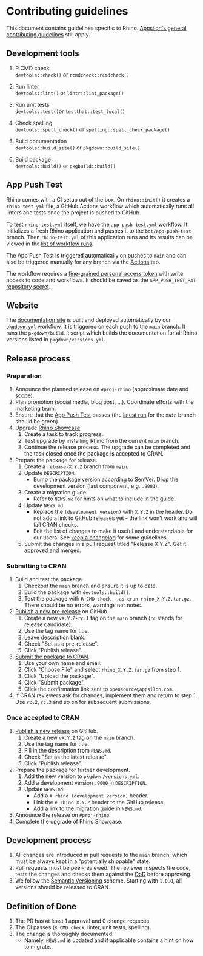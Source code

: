 # Contributing guidelines

This document contains guidelines specific to Rhino.
[Appsilon's general contributing guidelines](https://github.com/Appsilon/.github/blob/main/CONTRIBUTING.md) still apply.

## Development tools

1. R CMD check<br>
`devtools::check()` or `rcmdcheck::rcmdcheck()`

2. Run linter<br>
`devtools::lint()` or `lintr::lint_package()`

3. Run unit tests<br>
`devtools::test()`or `testthat::test_local()`

4. Check spelling<br>
`devtools::spell_check()` or `spelling::spell_check_package()`

5. Build documentation<br>
`devtools::build_site()` or `pkgdown::build_site()`

6. Build package<br>
`devtools::build()` or `pkgbuild::build()`

## App Push Test

Rhino comes with a CI setup out of the box.
On `rhino::init()` it creates a  `rhino-test.yml` file,
a GitHub Actions workflow which automatically runs all linters and tests
once the project is pushed to GitHub.

To test `rhino-test.yml` itself, we have the [`app-push-test.yml`](workflows/app-push-test.yml) workflow.
It initializes a fresh Rhino application and pushes it to the `bot/app-push-test` branch.
Then `rhino-test.yml` of this application runs and its results can be viewed
in the [list of workflow runs](https://github.com/Appsilon/rhino/actions/workflows/rhino-test.yml).

The App Push Test is triggered automatically on pushes to `main`
and can also be triggered manually for any branch via the
[Actions](https://github.com/Appsilon/rhino/actions/workflows/app-push-test.yml) tab.

The workflow requires a
[fine-grained personal access token](https://docs.github.com/en/authentication/keeping-your-account-and-data-secure/managing-your-personal-access-tokens#fine-grained-personal-access-tokens)
with write access to code and workflows.
It should be saved as the `APP_PUSH_TEST_PAT`
[repository secret](https://github.com/Appsilon/rhino/settings/secrets/actions).

## Website

The [documentation site](https://appsilon.github.io/rhino/)
is built and deployed automatically by our [`pkgdown.yml`](workflows/pkgdown.yml) workflow.
It is triggered on each push to the `main` branch.
It runs the `pkgdown/build.R` script which builds the documentation
for all Rhino versions listed in `pkgdown/versions.yml`.

## Release process

### Preparation

1. Announce the planned release on `#proj-rhino` (approximate date and scope).
2. Plan promotion (social media, blog post, ...).
Coordinate efforts with the marketing team.
3. Ensure that the [App Push Test](#app-push-test) passes
(the [latest run](https://github.com/Appsilon/rhino/actions/workflows/rhino-test.yml)
for the `main` branch should be green).
4. Upgrade [Rhino Showcase](https://github.com/Appsilon/rhino-showcase).
    1. Create a task to track progress.
    2. Test upgrade by installing Rhino from the current `main` branch.
    3. Continue the release process.
    The upgrade can be completed and the task closed once the package is accepted to CRAN.
5. Prepare the package for release.
    1. Create a `release-X.Y.Z` branch from `main`.
    2. Update `DESCRIPTION`.
        * Bump the package version according to [SemVer](https://semver.org/).
        Drop the development version (last component, e.g. `.9001`).
    3. Create a migration guide.
        * Refer to `NEWS.md` for hints on what to include in the guide.
    4. Update `NEWS.md`.
        * Replace the `(development version)` with `X.Y.Z` in the header.
        Do not add a link to GitHub releases yet - the link won't work and will fail CRAN checks.
        * Edit the list of changes to make it useful and understandable for our users.
        See [keep a changelog](https://keepachangelog.com/) for some guidelines.
    5. Submit the changes in a pull request titled "Release X.Y.Z".
    Get it approved and merged.

### Submitting to CRAN

1. Build and test the package.
    1. Checkout the `main` branch and ensure it is up to date.
    2. Build the package with `devtools::build()`.
    3. Test the package with `R CMD check --as-cran rhino_X.Y.Z.tar.gz`.
    There should be no errors, warnings nor notes.
2. [Publish a new pre-release](https://github.com/Appsilon/rhino/releases/new) on GitHub.
    1. Create a new `vX.Y.Z-rc.1` tag on the `main` branch (`rc` stands for release candidate).
    2. Use the tag name for title.
    3. Leave description blank.
    4. Check "Set as a pre-release".
    5. Click "Publish release".
3. [Submit the package to CRAN](https://cran.r-project.org/submit.html).
    1. Use your own name and email.
    2. Click "Choose File" and select `rhino_X.Y.Z.tar.gz` from step 1.
    3. Click "Upload the package".
    4. Click "Submit package".
    5. Click the confirmation link sent to `opensource@appsilon.com`.
4. If CRAN reviewers ask for changes, implement them and return to step 1.
Use `rc.2`, `rc.3` and so on for subsequent submissions.

### Once accepted to CRAN

1. [Publish a new release](https://github.com/Appsilon/rhino/releases/new) on GitHub.
    1. Create a new `vX.Y.Z` tag on the `main` branch.
    2. Use the tag name for title.
    3. Fill in the description from `NEWS.md`.
    4. Check "Set as the latest release".
    5. Click "Publish release".
2. Prepare the package for further development.
    1. Add the new version to `pkgdown/versions.yml`.
    2. Add a development version `.9000` in `DESCRIPTION`.
    3. Update `NEWS.md`:
        * Add a `# rhino (development version)` header.
        * Link the `# rhino X.Y.Z` header to the GitHub release.
        * Add a link to the migration guide in `NEWS.md`.
3. Announce the release on `#proj-rhino`.
4. Complete the upgrade of Rhino Showcase.

## Development process

1. All changes are introduced in pull requests to the `main` branch,
which must be always kept in a "potentially shippable" state.
2. Pull requests must be peer-reviewed.
The reviewer inspects the code, tests the changes
and checks them against the [DoD](#definition-of-done) before approving.
3. We follow the [Semantic Versioning](https://semver.org/) scheme.
Starting with `1.0.0`, all versions should be released to CRAN.

## Definition of Done

1. The PR has at least 1 approval and 0 change requests.
2. The CI passes (`R CMD check`, linter, unit tests, spelling).
3. The change is thoroughly documented.
    * Namely, `NEWS.md` is updated and if applicable contains a hint on how to migrate.
